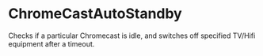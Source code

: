 # ChromeCastAutoStandby
Checks if a particular Chromecast is idle, and switches off specified TV/Hifi equipment after a timeout.
